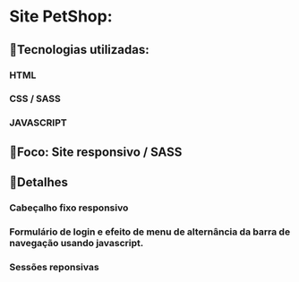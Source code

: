 # Site PetShop:

## 📌Tecnologias utilizadas:
### HTML
### CSS / SASS
### JAVASCRIPT

## 📌Foco: Site responsivo / SASS

## 📌Detalhes
### Cabeçalho fixo responsivo
### Formulário de login e efeito de menu de alternância da barra de navegação usando javascript.
### Sessões reponsivas

